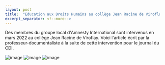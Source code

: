 ```yaml
---
layout: post
title:  "Education aux Droits Humains au collège Jean Racine de Viroflay"
excerpt_separator: <!--more-->
---
```


Des membres du groupe local d'Amnesty International sont intervenus en mars 2022 au collège Jean Racine de Viroflay. Voici l'article écrit par la professeur-documentaliste à la suite de cette intervention pour le journal du CDI.

![image]({{site.url}}/SiteAmenesty121/assets/images/22052022/1.jfif)
![image]({{site.url}}/SiteAmenesty121/assets/images/22052022/2.jfif)
![image]({{site.url}}/SiteAmenesty121/assets/images/22052022/3.jfif)
<!--more-->